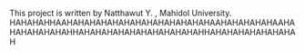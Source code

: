 This project is written by Natthawut Y. , Mahidol University.
HAHAHAHHAAHAHAHAHAHAHAHAHAHAHAHAHAHAAHAHAHAHAHAAHAHAHAHAHAHAHHAHAHAHAHAHAHAHAHAHAHAHHAHAHAHAHAHAHAHAH
